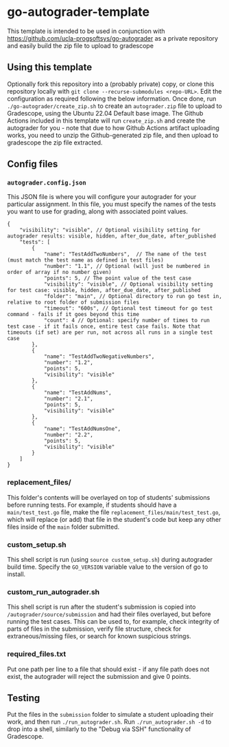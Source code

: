 # go-autograder-template

This template is intended to be used in conjunction with https://github.com/ucla-progsoftsys/go-autograder as a private repository and easily build the zip file to upload to gradescope

## Using this template

Optionally fork this repository into a (probably private) copy, or clone this repository locally with `git clone --recurse-submodules <repo-URL>`. Edit the configuration as required following the below information. Once done, run `./go-autograder/create_zip.sh` to create an `autograder.zip` file to upload to Gradescope, using the Ubuntu 22.04 Default base image. The Github Actions included in this template will run `create_zip.sh` and create the autograder for you - note that due to how Github Actions artifact uploading works, you need to unzip the Github-generated zip file, and then upload to gradescope the zip file extracted.

## Config files

### `autograder.config.json`
This JSON file is where you will configure your autograder for your particular assignment. In this file, you must specify the names of the tests you want to use for grading, along with associated point values.

```json=
{
    "visibility": "visible", // Optional visibility setting for autograder results: visible, hidden, after_due_date, after_published
    "tests": [
        {
            "name": "TestAddTwoNumbers",  // The name of the test (must match the test name as defined in test files)
            "number": "1.1", // Optional (will just be numbered in order of array if no number given)
            "points": 5, // The point value of the test case
            "visibility": "visible", // Optional visibility setting for test case: visible, hidden, after_due_date, after_published
            "folder": "main", // Optional directory to run go test in, relative to root folder of submission files
            "timeout": "600s", // Optional test timeout for go test command - fails if it goes beyond this time
            "count": 4 // Optional: specify number of times to run test case - if it fails once, entire test case fails. Note that timeouts (if set) are per run, not across all runs in a single test case
        },
        {
            "name": "TestAddTwoNegativeNumbers",
            "number": "1.2",
            "points": 5,
            "visibility": "visible"
        },
        {
            "name": "TestAddNums",
            "number": "2.1",
            "points": 5,
            "visibility": "visible"
        },
        {
            "name": "TestAddNumsOne",
            "number": "2.2",
            "points": 5,
            "visibility": "visible"
        }
    ]
}
```

### replacement_files/
This folder's contents will be overlayed on top of students' submissions before running tests. For example, if students should have a `main/test_test.go` file, make the file `replacement_files/main/test_test.go`, which will replace (or add) that file in the student's code but keep any other files inside of the `main` folder submitted.

### custom_setup.sh
This shell script is run (using `source custom_setup.sh`) during autograder build time. Specify the `GO_VERSION` variable value to the version of go to install.

### custom_run_autograder.sh
This shell script is run after the student's submission is copied into `/autograder/source/submission` and had their files overlayed, but before running the test cases. This can be used to, for example, check integrity of parts of files in the submission, verify file structure, check for extraneous/missing files, or search for known suspicious strings.

### required_files.txt
Put one path per line to a file that should exist - if any file path does not exist, the autograder will reject the submission and give 0 points.

## Testing

Put the files in the `submission` folder to simulate a student uploading their work, and then run `./run_autograder.sh`. Run `./run_autograder.sh -d` to drop into a shell, similarly to the "Debug via SSH" functionality of Gradescope.

